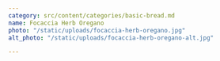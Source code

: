 ```yaml
---
category: src/content/categories/basic-bread.md
name: Focaccia Herb Oregano
photo: "/static/uploads/focaccia-herb-oregano.jpg"
alt_photo: "/static/uploads/focaccia-herb-oregano-alt.jpg"

---
```


